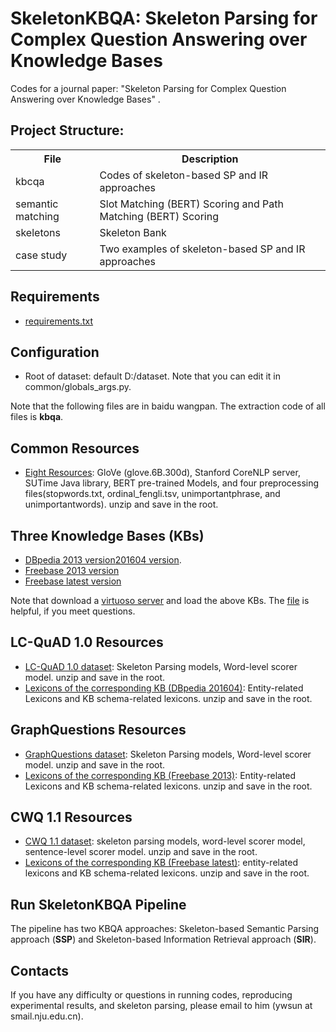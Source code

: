 # SkeletonKBQA: Skeleton Parsing for Complex Question Answering over Knowledge Bases

Codes for a journal paper: "Skeleton Parsing for Complex Question Answering over Knowledge Bases" . 

## Project Structure:

<table>
    <tr>
        <th>File</th><th>Description</th>
    </tr>
    <tr>
        <td>kbcqa</td><td>Codes of skeleton-based SP and IR approaches</td>
    </tr>
	<tr>
        <td>semantic matching</td><td>Slot Matching (BERT) Scoring and Path Matching (BERT) Scoring</td>
    </tr>
    <tr>
        <td>skeletons</td><td>Skeleton Bank</td>
    </tr>
	<tr>
        <td>case study</td><td>Two examples of skeleton-based SP and IR approaches</td>
    </tr>
</table>


## Requirements
* [requirements.txt](https://github.com/nju-websoft/SkeletonKBQA/tree/main/kbcqa/requirements.txt)


## Configuration
* Root of dataset: default D:/dataset. Note that you can edit it in common/globals_args.py. 


Note that the following files are in baidu wangpan. The extraction code of all files is **kbqa**.


## Common Resources
* [Eight Resources](https://pan.baidu.com/s/1__BBXhEvUuRfqdurofHooQ): GloVe (glove.6B.300d), Stanford CoreNLP server, SUTime Java library, BERT pre-trained Models, and four preprocessing files(stopwords.txt, ordinal_fengli.tsv, unimportantphrase, and unimportantwords). unzip and save in the root.


## Three Knowledge Bases (KBs)
* [DBpedia 2013 version](https://pan.baidu.com/s/1FWwv1R_7JtO_mpk_6pL_TQ)[201604 version](https://pan.baidu.com/s/1CCxljj_yH9S3Y4Zeh6epmw).
* [Freebase 2013 version](https://pan.baidu.com/s/1FWwv1R_7JtO_mpk_6pL_TQ)
* [Freebase latest version](https://pan.baidu.com/s/1CCxljj_yH9S3Y4Zeh6epmw) 

Note that download a [virtuoso server](http://vos.openlinksw.com/owiki/wiki/VOS) and load the above KBs. The [file](http://ws.nju.edu.cn/blog/2017/03/virtuoso%E5%AE%89%E8%A3%85%E5%92%8C%E5%AF%BC%E5%85%A5%E6%95%B0%E6%8D%AE/) is helpful, if you meet questions.


## LC-QuAD 1.0 Resources
* [LC-QuAD 1.0 dataset](https://pan.baidu.com/s/106vC73W9WKXyuuFcaoPIuQ): Skeleton Parsing models, Word-level scorer model. unzip and save in the root.
* [Lexicons of the corresponding KB (DBpedia 201604)](https://pan.baidu.com/s/1VfF7O0TDRCKiZxqxRpQ8fQ): Entity-related Lexicons and KB schema-related lexicons. unzip and save in the root.


## GraphQuestions Resources
* [GraphQuestions dataset](https://pan.baidu.com/s/106vC73W9WKXyuuFcaoPIuQ): Skeleton Parsing models, Word-level scorer model. unzip and save in the root.
* [Lexicons of the corresponding KB (Freebase 2013)](https://pan.baidu.com/s/1VfF7O0TDRCKiZxqxRpQ8fQ): Entity-related Lexicons and KB schema-related lexicons. unzip and save in the root.


## CWQ 1.1 Resources
* [CWQ 1.1 dataset](https://pan.baidu.com/s/1N_WBCmoQIvNCk_W4oFHeKA): skeleton parsing models, word-level scorer model, sentence-level scorer model. unzip and save in the root.
* [Lexicons of the corresponding KB (Freebase latest)](https://pan.baidu.com/s/146e7C4LCrNiQJp6urZU_ZQ): entity-related lexicons and KB schema-related lexicons. unzip and save in the root.


## Run SkeletonKBQA Pipeline
The pipeline has two KBQA approaches: Skeleton-based Semantic Parsing approach (**SSP**) and Skeleton-based Information Retrieval approach (**SIR**).


## Contacts
If you have any difficulty or questions in running codes, reproducing experimental results, and skeleton parsing, please email to him (ywsun at smail.nju.edu.cn). 



